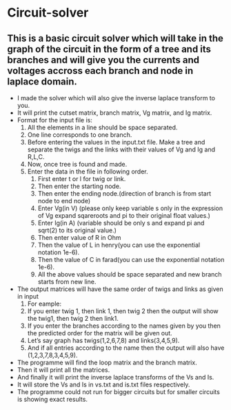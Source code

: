 # Circuit-solver
## This is a basic circuit solver which will take in the graph of the circuit in the form of a tree and its branches and will give you the currents and voltages accross each branch and node in laplace domain.

 -  I made the solver which will also give the inverse laplace transform to you.
 -  It will print the cutset matrix, branch matrix, Vg matrix, and Ig matrix.
 -  Format for the input file is:
    1. All the elements in a line should be space separated.
    2. One line corresponds to one branch.
    3. Before entering the values in the input.txt file. Make a tree and separate the twigs and the links with their values of Vg and Ig and R,L,C.
    4. Now, once tree is found and made.
    5. Enter the data in the file in following order.
        1. First enter t or l for twig or link.
        2. Then enter the starting node.
        3. Then enter the ending node.(direction of branch is from start node to end node)
        4. Enter Vg(in V) (please only keep variable s only in the expression of Vg expand sqareroots and pi to their original float values.)
        5. Enter Ig(in A) (variable should be only s and expand pi and sqrt(2) to its original value.)
        6. Then enter value of R in Ohm
        7. Then the value of L in henry(you can use the exponential notation 1e-6).
        8. Then the value of C in farad(you can use the exponential notation 1e-6).
        9. All the above values should be space separated and new branch starts from new line.
 - The output matrices will have the same order of twigs and links as given in input
    1. For eample:
    2. If you enter twig 1, then link 1, then twig 2 then the output will show the twig1, then twig 2 then link1.
    3. If you enter the branches according to the names given by you then the predicted order for the matrix will be given out.
    4. Let’s say graph has twigs(1,2,6,7,8) and links(3,4,5,9).
    5. And if all entries according to the name then the output will also have (1,2,3,7,8,3,4,5,9).
 - The programme will find the loop matrix and the branch matrix.
 - Then it will print all the matrices.
 - And finally it will print the inverse laplace transforms of the Vs and Is.
 - It will store the Vs and Is in  vs.txt and is.txt files respectively.
 - The programme could not run for bigger circuits but for smaller circuits is showing exact results.
